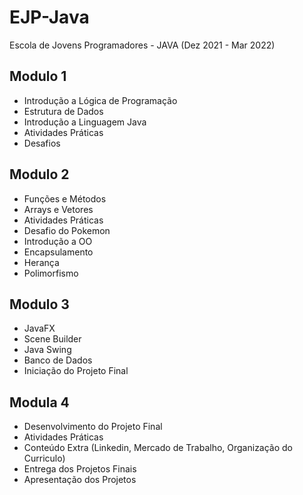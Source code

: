# EJP-Java
Escola de Jovens Programadores - JAVA (Dez 2021 - Mar 2022)

## Modulo 1
- Introdução a Lógica de Programação
- Estrutura de Dados
- Introdução a Linguagem Java
- Atividades Práticas
- Desafios

## Modulo 2
- Funções e Métodos
- Arrays e Vetores
- Atividades Práticas
- Desafio do Pokemon
- Introdução a OO
- Encapsulamento
- Herança
- Polimorfismo

## Modulo 3
- JavaFX
- Scene Builder
- Java Swing
- Banco de Dados
- Iniciação do Projeto Final

## Modula 4
- Desenvolvimento do Projeto Final
- Atividades Práticas
- Conteúdo Extra (Linkedin, Mercado de Trabalho, Organização do Curriculo)
- Entrega dos Projetos Finais
- Apresentação dos Projetos
